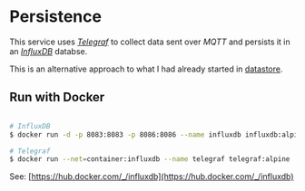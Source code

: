 # Persistence

This service uses [_Telegraf_](https://www.influxdata.com/time-series-platform/telegraf/) to collect data sent over _MQTT_ and persists it in an [_InfluxDB_](https://www.influxdata.com/products/influxdb-overview/) databse.

This is an alternative approach to what I had already started in [datastore](../datastore).

## Run with Docker

```sh

# InfluxDB
$ docker run -d -p 8083:8083 -p 8086:8086 --name influxdb influxdb:alpine

# Telegraf
$ docker run --net=container:influxdb --name telegraf telegraf:alpine
```
See: [https://hub.docker.com/_/influxdb](https://hub.docker.com/_/influxdb)